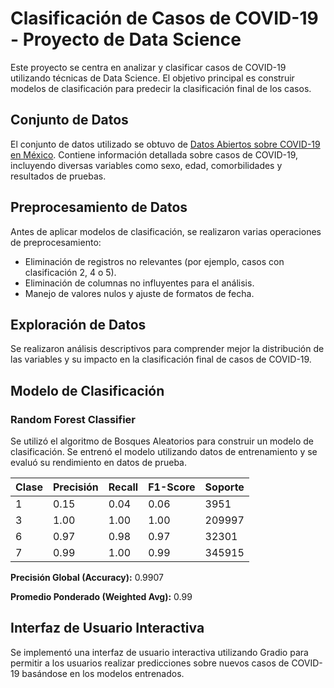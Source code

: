 # Clasificación de Casos de COVID-19 - Proyecto de Data Science

Este proyecto se centra en analizar y clasificar casos de COVID-19 utilizando técnicas de Data Science. El objetivo principal es construir modelos de clasificación para predecir la clasificación final de los casos.

## Conjunto de Datos

El conjunto de datos utilizado se obtuvo de [Datos Abiertos sobre COVID-19 en México](https://datos.gob.mx/busca/dataset/informacion-referente-a-casos-covid-19-en-mexico). Contiene información detallada sobre casos de COVID-19, incluyendo diversas variables como sexo, edad, comorbilidades y resultados de pruebas.

## Preprocesamiento de Datos

Antes de aplicar modelos de clasificación, se realizaron varias operaciones de preprocesamiento:

- Eliminación de registros no relevantes (por ejemplo, casos con clasificación 2, 4 o 5).
- Eliminación de columnas no influyentes para el análisis.
- Manejo de valores nulos y ajuste de formatos de fecha.

## Exploración de Datos

Se realizaron análisis descriptivos para comprender mejor la distribución de las variables y su impacto en la clasificación final de casos de COVID-19.

## Modelo de Clasificación

### Random Forest Classifier

Se utilizó el algoritmo de Bosques Aleatorios para construir un modelo de clasificación. Se entrenó el modelo utilizando datos de entrenamiento y se evaluó su rendimiento en datos de prueba.

| Clase | Precisión | Recall | F1-Score | Soporte |
|-------|-----------|--------|----------|---------|
| 1     | 0.15      | 0.04   | 0.06     | 3951    |
| 3     | 1.00      | 1.00   | 1.00     | 209997  |
| 6     | 0.97      | 0.98   | 0.97     | 32301   |
| 7     | 0.99      | 1.00   | 0.99     | 345915  |

**Precisión Global (Accuracy):** 0.9907

**Promedio Ponderado (Weighted Avg):** 0.99


## Interfaz de Usuario Interactiva

Se implementó una interfaz de usuario interactiva utilizando Gradio para permitir a los usuarios realizar predicciones sobre nuevos casos de COVID-19 basándose en los modelos entrenados.
